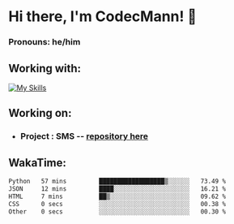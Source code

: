 # Hi there, I'm CodecMann! 👋

### Pronouns: he/him


## Working with:
[![My Skills](https://skillicons.dev/icons?i=kotlin,nodejs,django,python,bots&theme=dark)](https://skillicons.dev)


## Working on:
- ### Project : SMS -- [repository here](https://github.com/NikeStyleProject/project-sms)

## WakaTime:

<!--START_SECTION:waka-->

```txt
Python   57 mins         ██████████████████▒░░░░░░   73.49 %
JSON     12 mins         ████░░░░░░░░░░░░░░░░░░░░░   16.21 %
HTML     7 mins          ██▒░░░░░░░░░░░░░░░░░░░░░░   09.62 %
CSS      0 secs          ░░░░░░░░░░░░░░░░░░░░░░░░░   00.38 %
Other    0 secs          ░░░░░░░░░░░░░░░░░░░░░░░░░   00.30 %
```

<!--END_SECTION:waka-->
